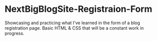 # NextBigBlogSite-Registraion-Form
Showcasing and practicing what I've learned in the form of a blog registration page. Basic HTML &amp; CSS that will be a constant work in progress.
